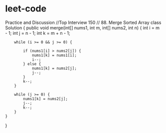 # leet-code
Practice and Discussion
//Top Interview 150 
// 88. Merge Sorted Array 
class Solution {
    public void merge(int[] nums1, int m, int[] nums2, int n) {
        int i = m - 1; 
        int j = n - 1; 
        int k = m + n - 1; 

        while (i >= 0 && j >= 0) {
           
            if (nums1[i] > nums2[j]) {
                nums1[k] = nums1[i];
                i--;
            } else {
                nums1[k] = nums2[j];
                j--;
            }
            k--;
        }

        while (j >= 0) {
            nums1[k] = nums2[j];
            j--;
            k--;
        }
    }
}



